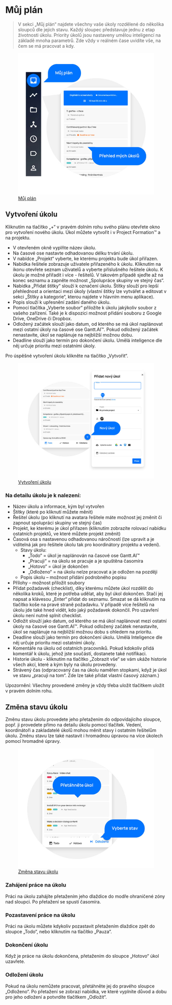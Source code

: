 # Můj plán

> V sekci „Můj plán“ najdete všechny vaše úkoly rozdělené do několika sloupců dle jejich stavu. Každý sloupec představuje jednu z etap životnosti úkolu. Priority úkolů jsou nastaveny umělou inteligencí na základě mnoha parametrů. Zde vždy v reálném čase uvidíte vše, na čem se má pracovat a kdy.

<figure>
	<a href="../../assets/images/muj-plan.jpg" title="Můj plán" class="glightbox">
		<img loading="lazy" src="../../assets/images/muj-plan.jpg" alt="Můj plán" />
		<figcaption>Můj plán</figcaption>
	</a>
</figure>

## Vytvoření úkolu

Kliknutím na tlačítko „+“ v pravém dolním rohu svého plánu otevřete okno pro vytvoření nového úkolu. Úkol můžete vytvořit i v Project Formation™ a na projektu.

- V otevřeném okně vyplňte název úkolu.
- Na časové ose nastavte odhadovanou délku trvání úkolu.
- V nabídce „Projekt“ vyberte, ke kterému projektu bude úkol přiřazen.
- Nabídka řešitele zobrazuje uživatele přiřazeného k úkolu. Kliknutím na ikonu otevřete seznam uživatelů a vyberte příslušného řešitele úkolu. K úkolu je možné přiřadit i více - řešitelů. V takovém případě sjeďte až na konec seznamu a zapněte možnost „Spolupráce skupiny ve stejný čas“.
- Nabídka „Přidat štítky“ slouží k označení úkolu. Štítky slouží pro lepší přehlednost a orientaci mezi úkoly (vlastní štítky lze vytvářet a editovat v sekci „Štítky a kategorie“, kterou najdete v hlavním menu aplikace).
- Popis slouží k upřesnění zadání daného úkolu.
- Pomocí tlačítka „Vyberte soubor“ přiložíte k úkolu jakýkoliv soubor z vašeho zařízení. Také je k dispozici možnost přidání souboru z Google Drive, OneDrive či Dropbox.
- Odložený začátek slouží jako datum, od kterého se má úkol naplánovat mezi ostatní úkoly na časové ose Gantt.AI™. Pokud odložený začátek nenastavíte, úkol se naplánuje na nejbližší možnou dobu.
- Deadline slouží jako termín pro dokončení úkolu. Umělá inteligence dle něj určuje prioritu mezi ostatními úkoly.

Pro úspěšné vytvoření úkolu klikněte na tlačítko „Vytvořit“.

<figure class="large_image">
	<a href="../../assets/images/muj-plan-vytvoreni-ukolu.jpg" title="Vytvoření úkolu" class="glightbox">
		<img loading="lazy" src="../../assets/images/muj-plan-vytvoreni-ukolu.jpg" alt="Vytvoření úkolu" />
		<figcaption>Vytvoření úkolu</figcaption>
	</a>
</figure>

### Na detailu úkolu je k nalezení:

- Název úkolu a informace, kým byl vytvořen
- Štítky (které po kliknutí můžete měnit)
- Řešitel úkolu (po kliknutí na avatara řešitele máte možnost jej změnit či zapnout spolupráci skupiny ve stejný čas)
- Projekt, ke kterému je úkol přiřazen (kliknutím zobrazíte rolovací nabídku ostatních projektů, ve které můžete projekt změnit)
- Časová osa s nastavenou odhadovanou náročností (lze upravit a je viditelná jak pro řešitele úkolu tak pro koordinátory projektu a vedení).
  - Stavy úkolu:
    - „Todo“ = úkol je naplánován na časové ose Gantt.AI™
	- „Pracuji“ = na úkolu se pracuje a je spuštěna časomíra
	- „Hotovo“ = úkol je dokončen
	- „Odloženo“ = na úkolu nelze pracovat a je odložen na později
  - Popis úkolu – možnost přidání podrobného popisu
- Přílohy – možnost přiložit soubory
- Přidat požadavek (checklist), díky kterému můžete úkol rozdělit do několika kroků, které je potřeba udělat, aby byl úkol dokončen. Stačí jej napsat a klávesou „Enter“ přidat do seznamu. Smazat se dá kliknutím na tlačítko koše na pravé straně požadavku. V případě více řešitelů na úkolu jde také hned vidět, kdo jaký požadavek dokončil. Pro uzavření úkolu není nutné splnit checklist.
- Odložit slouží jako datum, od kterého se má úkol naplánovat mezi ostatní úkoly na časové ose Gantt.AI™. Pokud odložený začátek nenastavíte, úkol se naplánuje na nejbližší možnou dobu s ohledem na prioritu.
- Deadline slouží jako termín pro dokončení úkolu. Umělá Inteligence dle něj určuje prioritu mezi ostatními úkoly.
- Komentáře na úkolu od ostatních pracovníků. Pokud kdokoliv přidá komentář k úkolu, jehož jste součástí, dostanete také notifikaci.
- Historie úkolu - kliknutím na tlačítko „Zobrazit vše“ se vám ukáže historie všech akcí, které a kým byly na úkolu provedeny.
- Strávený čas (odpracovaný čas na úkolu naměřen stopkami, když je úkol ve stavu „pracuji na tom“. Zde lze také přidat vlastní časový záznam.)

Upozornění: Všechny provedené změny je vždy třeba uložit tlačítkem uložit v pravém dolním rohu.

## Změna stavu úkolu

Změnu stavu úkolu provedete jeho přetažením do odpovídajícího sloupce, popř. ji provedete přímo na detailu úkolu pomocí tlačítek. Vedení, koordinátoři a zakladatelé úkolů mohou měnit stavy i ostatním řešitelům úkolu. Změnu stavu lze také nastavit i hromadnou úpravou na více úkolech pomocí hromadné úpravy.

<figure>
	<a href="../../assets/images/muj-plan-zmena-stavu-ukolu.jpg" title="Změna stavu úkolu" class="glightbox">
		<img loading="lazy" src="../../assets/images/muj-plan-zmena-stavu-ukolu.jpg" alt="Změna stavu úkolu" />
		<figcaption>Změna stavu úkolu</figcaption>
	</a>
</figure>

### Zahájení práce na úkolu
Práci na úkolu zahájíte přetažením jeho dlaždice do modře ohraničené zóny nad sloupci. Po přetažení se spustí časomíra.

### Pozastavení práce na úkolu
Práci na úkolu můžete kdykoliv pozastavit přetažením dlaždice zpět do sloupce „Todo“, nebo kliknutím na tlačítko „Pauza“.

### Dokončení úkolu
Když je práce na úkolu dokončena, přetažením do sloupce „Hotovo“ úkol uzavřete.

### Odložení úkolu
Pokud na úkolu nemůžete pracovat, přetáhněte jej do pravého sloupce „Odloženo“. Po přetažení se zobrazí nabídka, ve které vyplníte důvod a dobu pro jeho odložení a potvrdíte tlačítkem „Odložit“.
